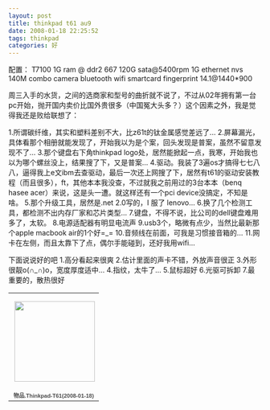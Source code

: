 ```yaml
---
layout: post
title: thinkpad t61 au9
date: 2008-01-18 22:25:52
tags: thinkpad
categories: 好
---
```

配置：
T7100
1G ram @ ddr2 667
120G sata@5400rpm
1G ethernet
nvs 140M
combo
camera
bluetooth
wifi
smartcard
fingerprint
14.1@1440*900

周三入手的水货，之间的选商家和型号的曲折就不说了，不过从02年拥有第一台pc开始，抛开国内卖价比国外贵很多（中国冤大头多？）这个因素之外，我是觉得我还是败给联想了：

1.所谓碳纤维，其实和塑料差别不大，比z61t的钛金属感觉差远了...
2.屏幕漏光，具体看那个相册就能发现了，开始我以为是个案，回头发现是普案，虽然不留意发现不了...
3.那个键盘右下角thinkpad logo处，居然能掀起一点，我寒，开始我也以为哪个螺丝没上，结果搜了下，又是普案...
4.驱动。我装了3遍os才搞得七七八八，逼得我上e文ibm去查驱动，最后一次还上网搜了下，居然有t61的驱动安装教程（而且很多），ft，其他本本我没查，不过就我之前用过的3台本本（benq hasee acer）来说，这是头一遭。就这样还有一个pci device没搞定，不知是啥。
5.那个升级工具，居然是.net 2.0写的，I 服了 lenovo...
6.换了几个检测工具，都检测不出内存厂家和芯片类型...
7.键盘，不得不说，比公司的dell键盘难用多了，太软。
8.电源适配器有明显电流声
9.usb3个，略微有点少，当然比最新那个apple macbook air的1个好=_=
10.音频线在前面，可我是习惯接音箱的...
11.网卡在左侧，而且太靠下了点，偶尔手能碰到，还好我用wifi...


下面说说好的吧
1.高分看起来很爽
2.估计里面的声卡不错，外放声音很正
3.外形很靓o(∩_∩)o，宽度厚度适中...
4.指纹，太牛了...
5.鼠标超好
6.光驱可拆卸
7.最重要的，散热很好

<table style="width:194px;"><tr><td align="center" style="height:194px;background:url(https://picasaweb.google.com/s/c/transparent_album_background.gif) no-repeat left"><a href="https://picasaweb.google.com/100176428078475760122/ThinkpadT6120080118?authuser=0&feat=embedwebsite"><img src="https://lh5.googleusercontent.com/-6LhLOnzOz_c/TV_1spJMj3E/AAAAAAAAAlg/xusJi_teZbA/s160-c/ThinkpadT6120080118.jpg" width="160" height="160" style="margin:1px 0 0 4px;"></a></td></tr><tr><td style="text-align:center;font-family:arial,sans-serif;font-size:11px"><a href="https://picasaweb.google.com/100176428078475760122/ThinkpadT6120080118?authuser=0&feat=embedwebsite" style="color:#4D4D4D;font-weight:bold;text-decoration:none;">物品.Thinkpad-T61(2008-01-18)</a></td></tr></table>